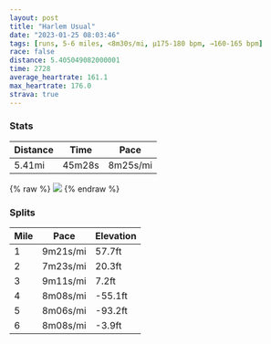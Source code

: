 ```yaml
---
layout: post
title: "Harlem Usual"
date: "2023-01-25 08:03:46"
tags: [runs, 5-6 miles, <8m30s/mi, μ175-180 bpm, →160-165 bpm]
race: false
distance: 5.405049082000001
time: 2728
average_heartrate: 161.1
max_heartrate: 176.0
strava: true
---
```


### Stats

| Distance | Time | Pace |
|----------|------|------|
|5.41mi|45m28s|8m25s/mi|

{% raw %}
<img src='https://maps.googleapis.com/maps/api/staticmap?maptype=roadmap&path=enc:mbwwFfjsbM@MPo@Tk@@WAC?UNk@GS]M[]Tw@KkA@OFETs@Hc@h@i@\I@E@cAJ_@XED]BC?SFS?YCQENC?BK@DSNMSU{@_AEUc@_@c@iA{@k@]Yc@K]_Ai@MOGMc@ISHIKEQ@mASo@e@Ie@F{AcByAs@S_@@m@MRSDIEMYGGm@W}@CQJIOy@]OAg@ZDBIk@SDUMKeA]`DBo@}A@KH_@GmAk@MIGS@cAEC{@FBAi@cASk@Uc@_Bw@oBe@KGU]e@e@EOiCaD_@YK@a@c@i@[wAmAa@g@k@IMDGEw@{@IYaAsASQU[Mc@U]_@c@cAs@wBy@CYFSCACOHYl@gBFWAKHU`@kC@oAAQKWDSr@gBx@kCXaALy@B]Cc@Gg@Q{@SQeAQ[MOeAEGOMSWSKgAQc@O[Ug@KGI[M[[u@iAe@oB?g@D]Jg@JYLUd@sA@e@C{@Uu@Wk@Ok@Oa@W]WQq@Ki@k@m@a@g@eAs@gBa@s@]a@WUiBcAw@Om@CU?c@L}@r@m@Pg@D{@ImA}@m@{@_@k@Y]Ga@Qe@{@{AYMe@Ie@J[Bc@GeAc@g@Ym@EaBk@{AcAc@c@Sa@]QWUm@qAs@q@KAcAs@a@Qi@Ok@YyCmBi@y@Ui@Sk@Ko@_@wAGyABu@J[C{AKg@[}@g@}@cByAYOu@m@q@_@US]Oa@_@{DwBc@YY]w@a@qDaDiCeAa@MkABgAHiAAcA]m@Gc@Js@^c@h@c@Zg@Fu@Ke@O_Am@oBaBe@g@uCyD}AqAm@Ig@@s@Le@By@?eDm@i@Uk@a@g@}@Wm@_@cBYc@UIU@o@NSXGXCh@Fj@Pp@t@|AJl@Ab@E`@S`@QJ_@Fe@AeAwAS_@u@s@e@[a@SS?m@c@a@Om@IsBE_@]CEV_AFk@Pe@Jc@JsARs@[w@GEq@SYg@VsA?q@Hu@Ey@z@aBFk@DmBJYHCZc@\o@\WX]\k@VWXe@l@}BPmACaAWyAPi@AUJQJYV[DK@BBARg@jBkBf@o@P_@j@q@Nq@HCFs@`@uBCg@Fo@n@gAj@_Dj@eALO&key=AIzaSyC1MId7bFpkLXNAaYhBSTb8jLyiSqzbDtM&size=800x800&markers=color:yellow|label:S|40.75575,-73.99604&markers=color:green|label:F|40.794320000000056,-73.94097999999991'>
{% endraw %}

### Splits

| Mile | Pace | Elevation |
|------|------|-----------|
|1|9m21s/mi|57.7ft|
|2|7m23s/mi|20.3ft|
|3|9m11s/mi|7.2ft|
|4|8m08s/mi|-55.1ft|
|5|8m06s/mi|-93.2ft|
|6|8m08s/mi|-3.9ft|
